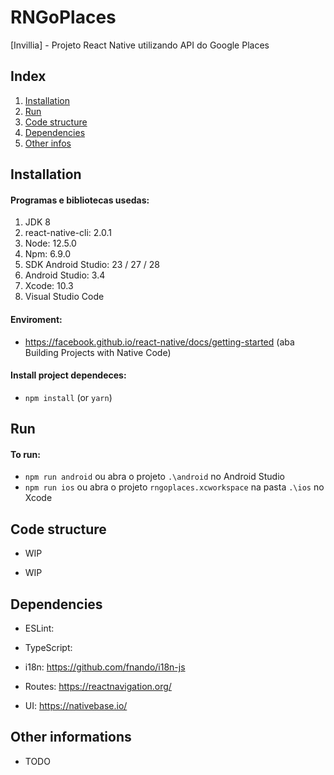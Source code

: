 # RNGoPlaces

[Invillia] - Projeto React Native utilizando API do Google Places

## Index

1. [Installation](#installation)
2. [Run](#run)
3. [Code structure](#code-structure)
4. [Dependencies](#dependencies)
5. [Other infos](#other-infos)

<a name="installation"></a>

## Installation

#### Programas e bibliotecas usedas:

1. JDK 8
2. react-native-cli: 2.0.1
3. Node: 12.5.0
4. Npm: 6.9.0
5. SDK Android Studio: 23 / 27 / 28
6. Android Studio: 3.4
7. Xcode: 10.3
8. Visual Studio Code

#### Enviroment:

- https://facebook.github.io/react-native/docs/getting-started (aba Building Projects with Native Code)

#### Install project dependeces:

- `npm install` (or `yarn`)

<a name="run"></a>

## Run

#### To run:

- `npm run android` ou abra o projeto `.\android` no Android Studio
- `npm run ios` ou abra o projeto `rngoplaces.xcworkspace` na pasta `.\ios` no Xcode

<a name="code-structure"></a>

## Code structure

- WIP

* WIP
  <a name="dependencies"></a>

## Dependencies

- ESLint:
- TypeScript:

- i18n: https://github.com/fnando/i18n-js
- Routes: https://reactnavigation.org/

- UI: https://nativebase.io/

<a name="other-infos"></a>

## Other informations

- TODO
